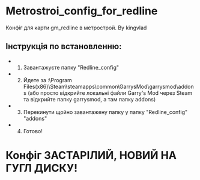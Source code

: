 # Metrostroi_config_for_redline
Конфіг для карти gm_redline в метрострой. By kingvlad

## Інструкція по встановленню:
- 1. Завантажуєте папку "Redline_config"
- 2. Йдете за :\Program Files\(x86)\Steam\steamapps\common\GarrysMod\garrysmod\addons (або просто відкрийте локальні файли Garry's Mod через Steam та відкрийте папку garrysmod, а там папку addons)
- 3. Перекинути щойно завантажену папку у папку "Redline_config" "addons"
- 4. Готово! 

# Конфіг ЗАСТАРІЛИЙ, НОВИЙ НА ГУГЛ ДИСКУ!
